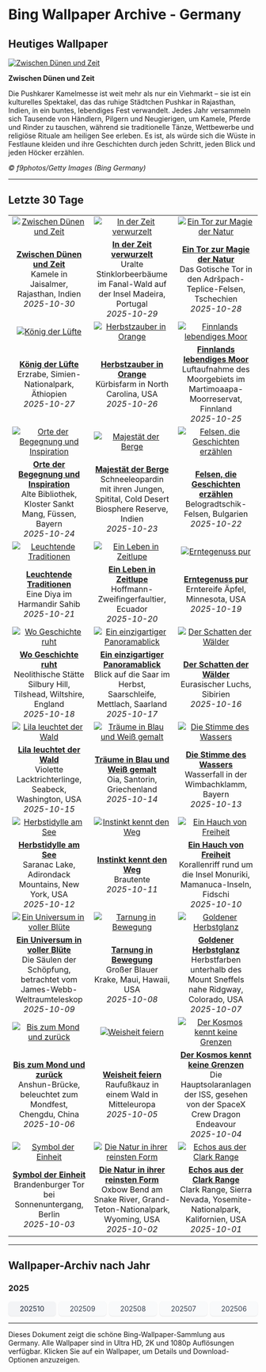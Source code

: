 # Bing Wallpaper Archive - Germany

## Heutiges Wallpaper

[![Zwischen Dünen und Zeit](https://www.bing.com/th?id=OHR.PushkarFair_DE-DE2030410858_UHD.jpg&pid=hp&w=2560)](https://bing.codexun.com/de/detail/20251030)

**Zwischen Dünen und Zeit**

Die Pushkarer Kamelmesse ist weit mehr als nur ein Viehmarkt – sie ist ein kulturelles Spektakel, das das ruhige Städtchen Pushkar in Rajasthan, Indien, in ein buntes, lebendiges Fest verwandelt. Jedes Jahr versammeln sich Tausende von Händlern, Pilgern und Neugierigen, um Kamele, Pferde und Rinder zu tauschen, während sie traditionelle Tänze, Wettbewerbe und religiöse Rituale am heiligen See erleben. Es ist, als würde sich die Wüste in Festlaune kleiden und ihre Geschichten durch jeden Schritt, jeden Blick und jeden Höcker erzählen.

*© f9photos/Getty Images (Bing Germany)*

---

## Letzte 30 Tage

| | | |
|:---:|:---:|:---:|
| [![Zwischen Dünen und Zeit](https://www.bing.com/th?id=OHR.PushkarFair_DE-DE2030410858_UHD.jpg&pid=hp&w=2560)](https://bing.codexun.com/de/detail/20251030) | [![In der Zeit verwurzelt](https://www.bing.com/th?id=OHR.FanalForest_DE-DE4508530249_UHD.jpg&pid=hp&w=2560)](https://bing.codexun.com/de/detail/20251029) | [![Ein Tor zur Magie der Natur](https://www.bing.com/th?id=OHR.TepliceRocks_DE-DE1966832338_UHD.jpg&pid=hp&w=2560)](https://bing.codexun.com/de/detail/20251028) | 
| **[Zwischen Dünen und Zeit](https://bing.codexun.com/de/detail/20251030)**<br>Kamele in Jaisalmer, Rajasthan, Indien<br>*2025-10-30* | **[In der Zeit verwurzelt](https://bing.codexun.com/de/detail/20251029)**<br>Uralte Stinklorbeerbäume im Fanal-Wald auf der Insel Madeira, Portugal<br>*2025-10-29* | **[Ein Tor zur Magie der Natur](https://bing.codexun.com/de/detail/20251028)**<br>Das Gotische Tor in den Adršpach-Teplice-Felsen, Tschechien<br>*2025-10-28* | 
| [![König der Lüfte](https://www.bing.com/th?id=OHR.AfricanRaven_DE-DE9134207646_UHD.jpg&pid=hp&w=2560)](https://bing.codexun.com/de/detail/20251027) | [![Herbstzauber in Orange](https://www.bing.com/th?id=OHR.PumpkinFarm_DE-DE1674202755_UHD.jpg&pid=hp&w=2560)](https://bing.codexun.com/de/detail/20251026) | [![Finnlands lebendiges Moor](https://www.bing.com/th?id=OHR.MartimoaapaFinland_DE-DE0136132064_UHD.jpg&pid=hp&w=2560)](https://bing.codexun.com/de/detail/20251025) | 
| **[König der Lüfte](https://bing.codexun.com/de/detail/20251027)**<br>Erzrabe, Simien-Nationalpark, Äthiopien<br>*2025-10-27* | **[Herbstzauber in Orange](https://bing.codexun.com/de/detail/20251026)**<br>Kürbisfarm in North Carolina, USA<br>*2025-10-26* | **[Finnlands lebendiges Moor](https://bing.codexun.com/de/detail/20251025)**<br>Luftaufnahme des Moorgebiets im Martimoaapa-Moorreservat, Finnland<br>*2025-10-25* | 
| [![Orte der Begegnung und Inspiration](https://www.bing.com/th?id=OHR.StMangLibrary_DE-DE0881251342_UHD.jpg&pid=hp&w=2560)](https://bing.codexun.com/de/detail/20251024) | [![Majestät der Berge](https://www.bing.com/th?id=OHR.SnowLeopard_DE-DE9074654183_UHD.jpg&pid=hp&w=2560)](https://bing.codexun.com/de/detail/20251023) | [![Felsen, die Geschichten erzählen](https://www.bing.com/th?id=OHR.BulgariaRocks_DE-DE9798723831_UHD.jpg&pid=hp&w=2560)](https://bing.codexun.com/de/detail/20251022) | 
| **[Orte der Begegnung und Inspiration](https://bing.codexun.com/de/detail/20251024)**<br>Alte Bibliothek, Kloster Sankt Mang, Füssen, Bayern<br>*2025-10-24* | **[Majestät der Berge](https://bing.codexun.com/de/detail/20251023)**<br>Schneeleopardin mit ihren Jungen, Spitital, Cold Desert Biosphere Reserve, Indien<br>*2025-10-23* | **[Felsen, die Geschichten erzählen](https://bing.codexun.com/de/detail/20251022)**<br>Belogradtschik-Felsen, Bulgarien<br>*2025-10-22* | 
| [![Leuchtende Traditionen](https://www.bing.com/th?id=OHR.DiyaDiwali_DE-DE9030345451_UHD.jpg&pid=hp&w=2560)](https://bing.codexun.com/de/detail/20251021) | [![Ein Leben in Zeitlupe](https://www.bing.com/th?id=OHR.HoffmansSloth_DE-DE8974751665_UHD.jpg&pid=hp&w=2560)](https://bing.codexun.com/de/detail/20251020) | [![Erntegenuss pur](https://www.bing.com/th?id=OHR.AppleHarvest_DE-DE2705439483_UHD.jpg&pid=hp&w=2560)](https://bing.codexun.com/de/detail/20251019) | 
| **[Leuchtende Traditionen](https://bing.codexun.com/de/detail/20251021)**<br>Eine Diya im Harmandir Sahib<br>*2025-10-21* | **[Ein Leben in Zeitlupe](https://bing.codexun.com/de/detail/20251020)**<br>Hoffmann-Zweifingerfaultier, Ecuador<br>*2025-10-20* | **[Erntegenuss pur](https://bing.codexun.com/de/detail/20251019)**<br>Erntereife Äpfel, Minnesota, USA<br>*2025-10-19* | 
| [![Wo Geschichte ruht](https://www.bing.com/th?id=OHR.SilburyHill_DE-DE8918422000_UHD.jpg&pid=hp&w=2560)](https://bing.codexun.com/de/detail/20251018) | [![Ein einzigartiger Panoramablick](https://www.bing.com/th?id=OHR.MettlachAutumn_DE-DE9026182741_UHD.jpg&pid=hp&w=2560)](https://bing.codexun.com/de/detail/20251017) | [![Der Schatten der Wälder](https://www.bing.com/th?id=OHR.SiberianLynx_DE-DE4192979708_UHD.jpg&pid=hp&w=2560)](https://bing.codexun.com/de/detail/20251016) | 
| **[Wo Geschichte ruht](https://bing.codexun.com/de/detail/20251018)**<br>Neolithische Stätte Silbury Hill, Tilshead, Wiltshire, England<br>*2025-10-18* | **[Ein einzigartiger Panoramablick](https://bing.codexun.com/de/detail/20251017)**<br>Blick auf die Saar im Herbst, Saarschleife, Mettlach, Saarland<br>*2025-10-17* | **[Der Schatten der Wälder](https://bing.codexun.com/de/detail/20251016)**<br>Eurasischer Luchs, Sibirien<br>*2025-10-16* | 
| [![Lila leuchtet der Wald](https://www.bing.com/th?id=OHR.AmethystLaccaria_DE-DE4085236718_UHD.jpg&pid=hp&w=2560)](https://bing.codexun.com/de/detail/20251015) | [![Träume in Blau und Weiß gemalt](https://www.bing.com/th?id=OHR.OiaSantorini_DE-DE3882296731_UHD.jpg&pid=hp&w=2560)](https://bing.codexun.com/de/detail/20251014) | [![Die Stimme des Wassers](https://www.bing.com/th?id=OHR.HinterseeWaterfall_DE-DE9807935907_UHD.jpg&pid=hp&w=2560)](https://bing.codexun.com/de/detail/20251013) | 
| **[Lila leuchtet der Wald](https://bing.codexun.com/de/detail/20251015)**<br>Violette Lacktrichterlinge, Seabeck, Washington, USA<br>*2025-10-15* | **[Träume in Blau und Weiß gemalt](https://bing.codexun.com/de/detail/20251014)**<br>Oia, Santorin, Griechenland<br>*2025-10-14* | **[Die Stimme des Wassers](https://bing.codexun.com/de/detail/20251013)**<br>Wasserfall in der Wimbachklamm, Bayern<br>*2025-10-13* | 
| [![Herbstidylle am See](https://www.bing.com/th?id=OHR.SaranacLake_DE-DE3608042378_UHD.jpg&pid=hp&w=2560)](https://bing.codexun.com/de/detail/20251012) | [![Instinkt kennt den Weg](https://www.bing.com/th?id=OHR.WoodDuckHen_DE-DE3532721036_UHD.jpg&pid=hp&w=2560)](https://bing.codexun.com/de/detail/20251011) | [![Ein Hauch von Freiheit](https://www.bing.com/th?id=OHR.MonurikiFiji_DE-DE3464420542_UHD.jpg&pid=hp&w=2560)](https://bing.codexun.com/de/detail/20251010) | 
| **[Herbstidylle am See](https://bing.codexun.com/de/detail/20251012)**<br>Saranac Lake, Adirondack Mountains, New York, USA<br>*2025-10-12* | **[Instinkt kennt den Weg](https://bing.codexun.com/de/detail/20251011)**<br>Brautente<br>*2025-10-11* | **[Ein Hauch von Freiheit](https://bing.codexun.com/de/detail/20251010)**<br>Korallenriff rund um die Insel Monuriki, Mamanuca-Inseln, Fidschi<br>*2025-10-10* | 
| [![Ein Universum in voller Blüte](https://www.bing.com/th?id=OHR.WebbPillars_DE-DE3382075540_UHD.jpg&pid=hp&w=2560)](https://bing.codexun.com/de/detail/20251009) | [![Tarnung in Bewegung](https://www.bing.com/th?id=OHR.OctopusCyanea_DE-DE3244013803_UHD.jpg&pid=hp&w=2560)](https://bing.codexun.com/de/detail/20251008) | [![Goldener Herbstglanz](https://www.bing.com/th?id=OHR.RidgwayAspens_DE-DE7371815159_UHD.jpg&pid=hp&w=2560)](https://bing.codexun.com/de/detail/20251007) | 
| **[Ein Universum in voller Blüte](https://bing.codexun.com/de/detail/20251009)**<br>Die Säulen der Schöpfung, betrachtet vom James-Webb-Weltraumteleskop<br>*2025-10-09* | **[Tarnung in Bewegung](https://bing.codexun.com/de/detail/20251008)**<br>Großer Blauer Krake, Maui, Hawaii, USA<br>*2025-10-08* | **[Goldener Herbstglanz](https://bing.codexun.com/de/detail/20251007)**<br>Herbstfarben unterhalb des Mount Sneffels nahe Ridgway, Colorado, USA<br>*2025-10-07* | 
| [![Bis zum Mond und zurück](https://www.bing.com/th?id=OHR.AnshunBridge_DE-DE2900249010_UHD.jpg&pid=hp&w=2560)](https://bing.codexun.com/de/detail/20251006) | [![Weisheit feiern](https://www.bing.com/th?id=OHR.TeacherOwl_DE-DE2816959094_UHD.jpg&pid=hp&w=2560)](https://bing.codexun.com/de/detail/20251005) | [![Der Kosmos kennt keine Grenzen](https://www.bing.com/th?id=OHR.DragonEndeavour_DE-DE7375931305_UHD.jpg&pid=hp&w=2560)](https://bing.codexun.com/de/detail/20251004) | 
| **[Bis zum Mond und zurück](https://bing.codexun.com/de/detail/20251006)**<br>Anshun-Brücke, beleuchtet zum Mondfest, Chengdu, China<br>*2025-10-06* | **[Weisheit feiern](https://bing.codexun.com/de/detail/20251005)**<br>Raufußkauz in einem Wald in Mitteleuropa<br>*2025-10-05* | **[Der Kosmos kennt keine Grenzen](https://bing.codexun.com/de/detail/20251004)**<br>Die Hauptsolaranlagen der ISS, gesehen von der SpaceX Crew Dragon Endeavour<br>*2025-10-04* | 
| [![Symbol der Einheit](https://www.bing.com/th?id=OHR.BrandenburgGate_DE-DE4138430516_UHD.jpg&pid=hp&w=2560)](https://bing.codexun.com/de/detail/20251003) | [![Die Natur in ihrer reinsten Form](https://www.bing.com/th?id=OHR.OxbowBend_DE-DE1318690148_UHD.jpg&pid=hp&w=2560)](https://bing.codexun.com/de/detail/20251002) | [![Echos aus der Clark Range](https://www.bing.com/th?id=OHR.YosemiteClark_DE-DE1037605908_UHD.jpg&pid=hp&w=2560)](https://bing.codexun.com/de/detail/20251001) | 
| **[Symbol der Einheit](https://bing.codexun.com/de/detail/20251003)**<br>Brandenburger Tor bei Sonnenuntergang, Berlin<br>*2025-10-03* | **[Die Natur in ihrer reinsten Form](https://bing.codexun.com/de/detail/20251002)**<br>Oxbow Bend am Snake River, Grand-Teton-Nationalpark, Wyoming, USA<br>*2025-10-02* | **[Echos aus der Clark Range](https://bing.codexun.com/de/detail/20251001)**<br>Clark Range, Sierra Nevada, Yosemite-Nationalpark, Kalifornien, USA<br>*2025-10-01* | 


---

## Wallpaper-Archiv nach Jahr

### 2025
<div style="display: grid; grid-template-columns: repeat(auto-fit, minmax(80px, 1fr)); gap: 6px; margin: 12px 0;">
<a href="https://bing.codexun.com/de/archive/202510" style="padding: 6px 12px; font-size: 14px; border-radius: 6px; box-shadow: 0 1px 2px rgba(0,0,0,0.1); background-color: #f3f4f6; color: #374151; text-decoration: none; text-align: center; transition: background-color 0.2s ease; font-weight: 500;">202510</a>
<a href="https://bing.codexun.com/de/archive/202509" style="padding: 6px 12px; font-size: 14px; border-radius: 6px; box-shadow: 0 1px 2px rgba(0,0,0,0.1); background-color: #f9fafb; color: #374151; text-decoration: none; text-align: center; transition: background-color 0.2s ease;">202509</a>
<a href="https://bing.codexun.com/de/archive/202508" style="padding: 6px 12px; font-size: 14px; border-radius: 6px; box-shadow: 0 1px 2px rgba(0,0,0,0.1); background-color: #f9fafb; color: #374151; text-decoration: none; text-align: center; transition: background-color 0.2s ease;">202508</a>
<a href="https://bing.codexun.com/de/archive/202507" style="padding: 6px 12px; font-size: 14px; border-radius: 6px; box-shadow: 0 1px 2px rgba(0,0,0,0.1); background-color: #f9fafb; color: #374151; text-decoration: none; text-align: center; transition: background-color 0.2s ease;">202507</a>
<a href="https://bing.codexun.com/de/archive/202506" style="padding: 6px 12px; font-size: 14px; border-radius: 6px; box-shadow: 0 1px 2px rgba(0,0,0,0.1); background-color: #f9fafb; color: #374151; text-decoration: none; text-align: center; transition: background-color 0.2s ease;">202506</a>
</div>



---

Dieses Dokument zeigt die schöne Bing-Wallpaper-Sammlung aus Germany. Alle Wallpaper sind in Ultra HD, 2K und 1080p Auflösungen verfügbar. Klicken Sie auf ein Wallpaper, um Details und Download-Optionen anzuzeigen.
